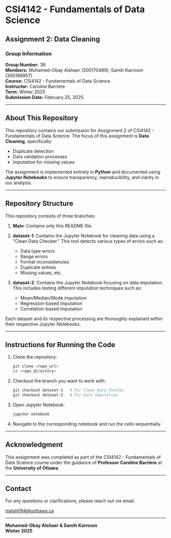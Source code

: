 # CSI4142 - Fundamentals of Data Science

## Assignment 2: Data Cleaning

### Group Information
**Group Number:** 39  
**Members:** Mohamed-Obay Alshaer (300170489), Samih Karroum (300188957)  
**Course:** CSI4142 - Fundamentals of Data Science  
**Instructor:** Caroline Barrière  
**Term:** Winter 2025  
**Submission Date:** February 25, 2025  

---

## About This Repository
This repository contains our submission for Assignment 2 of CSI4142 - Fundamentals of Data Science. The focus of this assignment is **Data Cleaning**, specifically:
- Duplicate detection
- Data validation processes
- Imputation for missing values

The assignment is implemented entirely in **Python** and documented using **Jupyter Notebooks** to ensure transparency, reproducibility, and clarity in our analysis.

---

## Repository Structure
This repository consists of three branches:

1. **Main**: Contains only this README file. 

2. **dataset-1**: Contains the Jupyter Notebook for cleaning data using a "Clean Data Checker." This tool detects various types of errors such as:
   - Data type errors
   - Range errors
   - Format inconsistencies
   - Duplicate entries
   - Missing values, etc.

3. **dataset-2**: Contains the Jupyter Notebook focusing on data imputation. This includes testing different imputation techniques such as:
   - Mean/Median/Mode imputation
   - Regression-based imputation
   - Correlation-based imputation

Each dataset and its respective processing are thoroughly explained within their respective Jupyter Notebooks.

---

## Instructions for Running the Code
1. Clone the repository:
   ```bash
   git clone <repo_url>
   cd <repo_directory>
   ```

2. Checkout the branch you want to work with:
   ```bash
   git checkout dataset-1   # For Clean Data Checker
   git checkout dataset-2   # For Data Imputation
   ```

3. Open Jupyter Notebook:
   ```bash
   jupyter notebook
   ```

4. Navigate to the corresponding notebook and run the cells sequentially.

---

## Acknowledgment
This assignment was completed as part of the CSI4142 - Fundamentals of Data Science course under the guidance of **Professor Caroline Barrière** at the **University of Ottawa**.

---

## Contact
For any questions or clarifications, please reach out via email.

malsh094@uottawa.ca

---

**Mohamed-Obay Alshaer & Samih Karroum**  
**Winter 2025**
